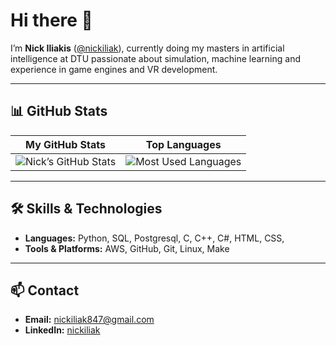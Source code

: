 # Hi there 👋

I’m **Nick Iliakis** ([@nickiliak](https://github.com/nickiliak)), currently doing my masters in artificial intelligence at DTU passionate about simulation, machine learning and experience in game engines and VR development.

---

## 📊 GitHub Stats

| **My GitHub Stats** | **Top Languages** |
|:-------------------:|:-----------------:|
|<img src="https://github-readme-stats.vercel.app/api?username=nickiliak&show_icons=true&theme=dark&count_private=true" alt="Nick’s GitHub Stats" />|<img src="https://github-readme-stats.vercel.app/api/top-langs/?username=nickiliak&layout=compact&theme=dark&langs_count=6" alt="Most Used Languages" />|

---

## 🛠️ Skills & Technologies

- **Languages:** Python, SQL, Postgresql, C, C++, C#, HTML, CSS, 
- **Tools & Platforms:** AWS, GitHub, Git, Linux, Make

---

## 📫 Contact

- **Email:** [nickiliak847@gmail.com](mailto:nickiliak847@gmail.com)  
- **LinkedIn:** [nickiliak](https://www.linkedin.com/in/nikolaosiliakis/) 
